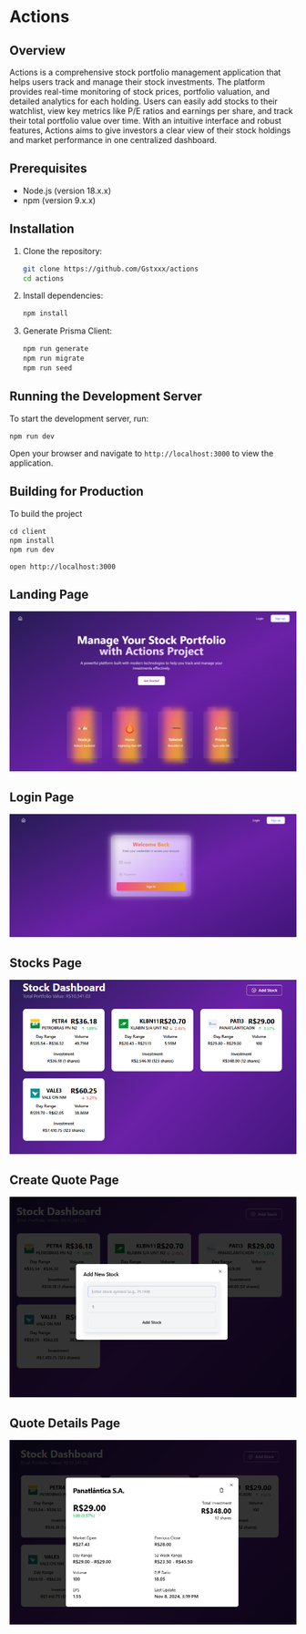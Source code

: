 # Actions

## Overview
Actions is a comprehensive stock portfolio management application that helps users track and manage their stock investments. The platform provides real-time monitoring of stock prices, portfolio valuation, and detailed analytics for each holding. Users can easily add stocks to their watchlist, view key metrics like P/E ratios and earnings per share, and track their total portfolio value over time. With an intuitive interface and robust features, Actions aims to give investors a clear view of their stock holdings and market performance in one centralized dashboard.

## Prerequisites
- Node.js (version 18.x.x)
- npm (version 9.x.x)

## Installation
1. Clone the repository:
   ```bash
   git clone https://github.com/Gstxxx/actions
   cd actions
   ```

2. Install dependencies:
   ```bash
   npm install
   ```
3. Generate Prisma Client:
   ```bash
   npm run generate
   npm run migrate
   npm run seed
   ```

## Running the Development Server
To start the development server, run:
```
npm run dev
```
Open your browser and navigate to `http://localhost:3000` to view the application.

## Building for Production
To build the project
```
cd client
npm install
npm run dev
```

```
open http://localhost:3000
```
## Landing Page   
![Screenshot 1](preview/landing.png)

## Login Page
![Screenshot 2](preview/login.png)

## Stocks Page
![Screenshot 3](preview/stocks.png)

## Create Quote Page
![Screenshot 4](preview/create.png)

## Quote Details Page
![Screenshot 5](preview/details.png)